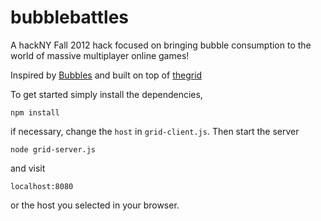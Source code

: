bubblebattles
=============
A hackNY Fall 2012 hack focused on bringing bubble consumption to the world of massive multiplayer online games!

Inspired by [Bubbles](http://www.fullstackoptimization.com/bubbles/) and built on top of [thegrid](https://github.com/azlyth/thegrid)

To get started simply install the dependencies, 
  
    npm install

if necessary, change the `host` in `grid-client.js`. Then start the server

    node grid-server.js

and visit 

	localhost:8080

or the host you selected in your browser.